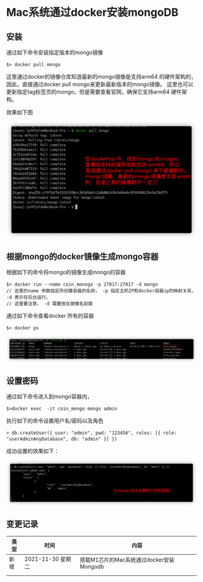 # Mac系统通过docker安装mongoDB



## 安装

通过如下命令安装指定版本的mongo镜像

```shell
$> docker pull mongo
```

这里通过docker的镜像仓库知道最新的mongo镜像是支持arm64 的硬件架构的，因此，直接通过docker pull mongo来更新最新版本的mongo镜像。 这里也可以更新指定tag标签页的mongo。但是需要查看官网，确保它支持arm64 硬件架构。 

效果如下图

<img src="./pic/001_docker命令下载最新的mongo镜像.png">



## 根据mongo的docker镜像生成mongo容器

根据如下的命令将mongo的镜像生成mongo的容器

```shell
$> docker run --name coin_monogo -p 27017:27017 -d mongo
// 这里的name 参数指定所创建容器的名称， -p 指定主机IP和docker容器ip的映射关系， -d 表示在后台运行。 
// 这里要注意， -d 需要放在镜像名前面
```

通过如下命令查看docker 所有的容器

```shell
$> docker ps
```

<img src="./pic/003_通过dockerPs-a查看所有的容器.png">



## 设置密码

通过如下命令进入到mongo容器内，

```shell
$>docker exec  -it coin_mongo mongo admin
```

执行如下的命令设置用户名/密码以及角色

```mongo shell
> db.createUser({ user: "admin", pwd: "123456", roles: [{ role: "userAdminAnyDatabase", db: "admin" }] })
```

成功设置的效果如下：

<img src="./pic/020_成功为mongo设置用户名密码.png">







## 变更记录

| 类型 | 时间              | 内容                                     |
| ---- | ----------------- | ---------------------------------------- |
| 新增 | 2021-11-30 星期二 | 搭载M1芯片的Mac系统通过docker安装Mongodb |
|      |                   |                                          |
|      |                   |                                          |

